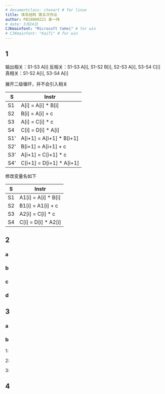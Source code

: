 ```yaml
---
# documentclass: ctexart # for linux
title: 体系结构 第五次作业
author: PB18000221 袁一玮
# date: 3月24日
CJKmainfont: "Microsoft YaHei" # for win
# CJKmainfont: "KaiTi" # for win
---
```


## 1

输出相关：S1-S3 A[i]
反相关：S1-S3 A[i], S1-S2 B[i], S2-S3 A[i], S3-S4 C[i]
真相关：S1-S2 A[i], S3-S4 A[i]

展开二级循环，并不会引入相关

| S   | Instr                     |
| --- | ------------------------- |
| S1  | A[i] = A[i] \* B[i]       |
| S2  | B[i] = A[i] + c           |
| S3  | A[i] = C[i] \* c          |
| S4  | C[i] = D[i] \* A[i]       |
| S1' | A[i+1] = A[i+1] \* B[i+1] |
| S2' | B[i+1] = A[i+1] + c       |
| S3' | A[i+1] = C[i+1] \* c      |
| S4' | C[i+1] = D[i+1] \* A[i+1] |

修改变量名如下

| S   | Instr                |
| --- | -------------------- |
| S1  | A1[i] = A[i] \* B[i] |
| S2  | B1[i] = A1[i] + c    |
| S3  | A2[i] = C[i] \* c    |
| S4  | C[i] = D[i] \* A2[i] |

## 2

### a

### b

### c

### d

## 3

### a

### b

1:

2:

3:

## 4
